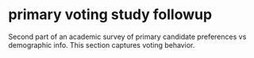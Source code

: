 # primary voting study followup
Second part of an academic survey of primary candidate preferences vs demographic info.  This section captures voting behavior.
